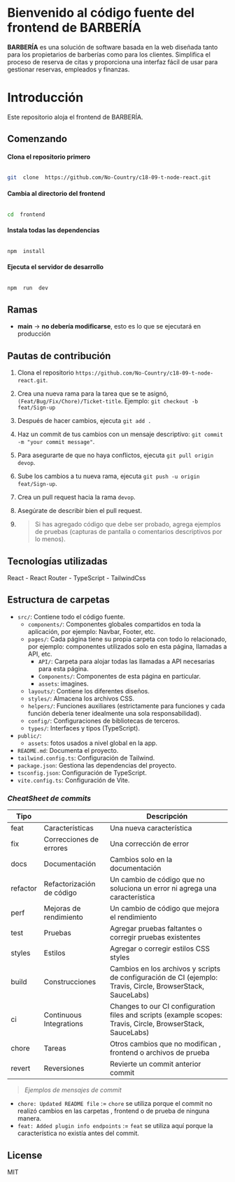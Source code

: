 # Bienvenido al código fuente del frontend de BARBERÍA

**BARBERÍA** es una solución de software basada en la web diseñada tanto para los propietarios de barberías como para los clientes. Simplifica el proceso de reserva de citas y proporciona una interfaz fácil de usar para gestionar reservas, empleados y finanzas.

# Introducción

Este repositorio aloja el frontend de BARBERÍA.

## Comenzando

#### Clona el repositorio primero

```bash

git  clone  https://github.com/No-Country/c18-09-t-node-react.git

```

#### Cambia al directorio del frontend

```bash

cd  frontend

```

#### Instala todas las dependencias

```bash

npm  install

```

#### Ejecuta el servidor de desarrollo

```bash

npm  run  dev

```

## Ramas

- **main** -> **no debería modificarse**, esto es lo que se ejecutará en producción

## Pautas de contribución

1. Clona el repositorio `https://github.com/No-Country/c18-09-t-node-react.git`.

2. Crea una nueva rama para la tarea que se te asignó, `(Feat/Bug/Fix/Chore)/Ticket-title`. Ejemplo: `git checkout -b feat/Sign-up`

3. Después de hacer cambios, ejecuta `git add .`

4. Haz un commit de tus cambios con un mensaje descriptivo: `git commit -m "your commit message"`.

5. Para asegurarte de que no haya conflictos, ejecuta `git pull origin devop`.

6. Sube los cambios a tu nueva rama, ejecuta `git push -u origin feat/Sign-up`.

7. Crea un pull request hacia la rama `devop`.

8. Asegúrate de describir bien el pull request.

9. > Si has agregado código que debe ser probado, agrega ejemplos de pruebas (capturas de pantalla o comentarios descriptivos por lo menos).

## Tecnologías utilizadas

React - React Router - TypeScript - TailwindCss

## Estructura de carpetas

- `src/`: Contiene todo el código fuente.
  - `components/`: Componentes globales compartidos en toda la aplicación, por ejemplo: Navbar, Footer, etc.
  - `pages/`: Cada página tiene su propia carpeta con todo lo relacionado, por ejemplo: componentes utilizados solo en esta página, llamadas a API, etc.
    - `API/`: Carpeta para alojar todas las llamadas a API necesarias para esta página.
    - `Components/`: Componentes de esta página en particular.
    - `assets`: imagines.
  - `layouts/`: Contiene los diferentes diseños.
  - `styles/`: Almacena los archivos CSS.
  - `helpers/`: Funciones auxiliares (estrictamente para funciones y cada función debería tener idealmente una sola responsabilidad).
  - `config/`: Configuraciones de bibliotecas de terceros.
  - `types/`: Interfaces y tipos (TypeScript).
- `public/`:
  - `assets`: fotos usados a nivel global en la app.
- `README.md`: Documenta el proyecto.
- `tailwind.config.ts`: Configuración de Tailwind.
- `package.json`: Gestiona las dependencias del proyecto.
- `tsconfig.json`: Configuración de TypeScript.
- `vite.config.ts`: Configuración de Vite.

### _CheatSheet de commits_

| Tipo     |                           | Descripción                                                                                                 |
| -------- | ------------------------- | ----------------------------------------------------------------------------------------------------------- |
| feat     | Características           | Una nueva característica                                                                                    |
| fix      | Correcciones de errores   | Una corrección de error                                                                                     |
| docs     | Documentación             | Cambios solo en la documentación                                                                            |
| refactor | Refactorización de código | Un cambio de código que no soluciona un error ni agrega una característica                                  |
| perf     | Mejoras de rendimiento    | Un cambio de código que mejora el rendimiento                                                               |
| test     | Pruebas                   | Agregar pruebas faltantes o corregir pruebas existentes                                                     |
| styles   | Estilos                   | Agregar o corregir estilos CSS styles                                                                       |
| build    | Construcciones            | Cambios en los archivos y scripts de configuración de CI (ejemplo: Travis, Circle, BrowserStack, SauceLabs) |
| ci       | Continuous Integrations   | Changes to our CI configuration files and scripts (example scopes: Travis, Circle, BrowserStack, SauceLabs) |
| chore    | Tareas                    | Otros cambios que no modifican , frontend o archivos de prueba                                              |
| revert   | Reversiones               | Revierte un commit anterior commit                                                                          |

> _Ejemplos de mensajes de commit_

- `chore: Updated README file` := `chore` se utiliza porque el commit no realizó cambios en las carpetas , frontend o de prueba de ninguna manera.
- `feat: Added plugin info endpoints` := `feat` se utiliza aquí porque la característica no existía antes del commit.

## License

MIT
